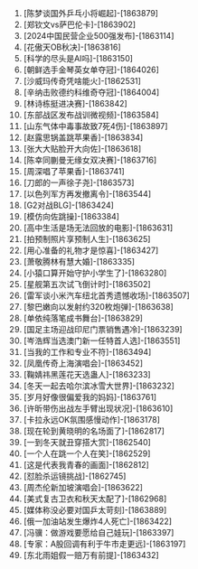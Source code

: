 
1. [陈梦谈国外乒乓小将崛起]-[1863879]
1. [郑钦文vs萨巴伦卡]-[1863902]
1. [2024中国民营企业500强发布]-[1863114]
1. [花傲天OB秋决]-[1863816]
1. [科学的尽头是AI吗]-[1863150]
1. [朝鲜选手金琴英女单夺冠]-[1864026]
1. [沙威玛传奇凭啥能火]-[1862531]
1. [辛纳击败德约科维奇夺冠]-[1864004]
1. [林诗栋挺进决赛]-[1863842]
1. [东部战区发布战训微视频]-[1863584]
1. [山东气体中毒事故致7死4伤]-[1863897]
1. [赵露思锅盖跳苹果香]-[1863834]
1. [张大大贴脸开大向佐]-[1863618]
1. [陈幸同蒯曼无缘女双决赛]-[1863716]
1. [周深唱了苹果香]-[1863741]
1. [刀郎的一声徐子尧]-[1863573]
1. [以色列军方再发撤离令]-[1863544]
1. [G2对战BLG]-[1863424]
1. [模仿向佐跳操]-[1863384]
1. [高中生活是场无法回放的电影]-[1863631]
1. [拍预制照片享预制人生]-[1863625]
1. [用心准备的礼物才是惊喜]-[1863427]
1. [萧敬腾林有慧大婚]-[1863335]
1. [小猿口算开始守护小学生了]-[1863280]
1. [星舰第五次试飞倒计时]-[1863502]
1. [雷军谈小米汽车纽北首秀遗憾收场]-[1863507]
1. [黎巴嫩向以发射约320枚炮弹]-[1863638]
1. [单依纯落笔成书舞台]-[1863829]
1. [国足主场迎战印尼门票销售遇冷]-[1863239]
1. [岑浩辉当选澳门新一任特首人选]-[1863551]
1. [当我的工作和专业不符]-[1863494]
1. [凤凰传奇上海演唱会]-[1863452]
1. [鞠婧祎黑莲花天选蛊人]-[1863233]
1. [冬天一起去哈尔滨冰雪大世界]-[1863232]
1. [岁月好像很偏爱我的妈妈]-[1863761]
1. [许昕带伤出战左手臂出现状况]-[1863610]
1. [卡拉永远OK氛围感慢动作]-[1863178]
1. [现在轮到黄晓明的名场面了]-[1862817]
1. [一到冬天就丑穿搭大赏]-[1862540]
1. [一个人在跳一个人在笑]-[1862529]
1. [这是代表我青春的画面]-[1862812]
1. [怼脸杀运镜挑战]-[1862745]
1. [周杰伦新加坡演唱会]-[1863622]
1. [美式复古卫衣和秋天太配了]-[1862968]
1. [媒体称没必要对国乒太苛刻]-[1863889]
1. [俄一加油站发生爆炸4人死亡]-[1863422]
1. [冯骥：做游戏要愿给自己娃玩]-[1863397]
1. [专家：A股回调有利于牛市走更远]-[1863197]
1. [东北雨姐假一赔万有前提]-[1863432]
